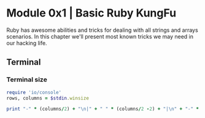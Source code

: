 # Module 0x1 | Basic Ruby KungFu

Ruby has awesome abilities and tricks for dealing with all strings and arrays scenarios. In this chapter we'll present most known tricks we may need in our hacking life.


## Terminal 

### Terminal size 

```ruby
require 'io/console'
rows, columns = $stdin.winsize

print "-" * (columns/2) + "\n|" + " " * (columns/2 -2) + "|\n" + "-" * (columns/2) + "\n"
```
